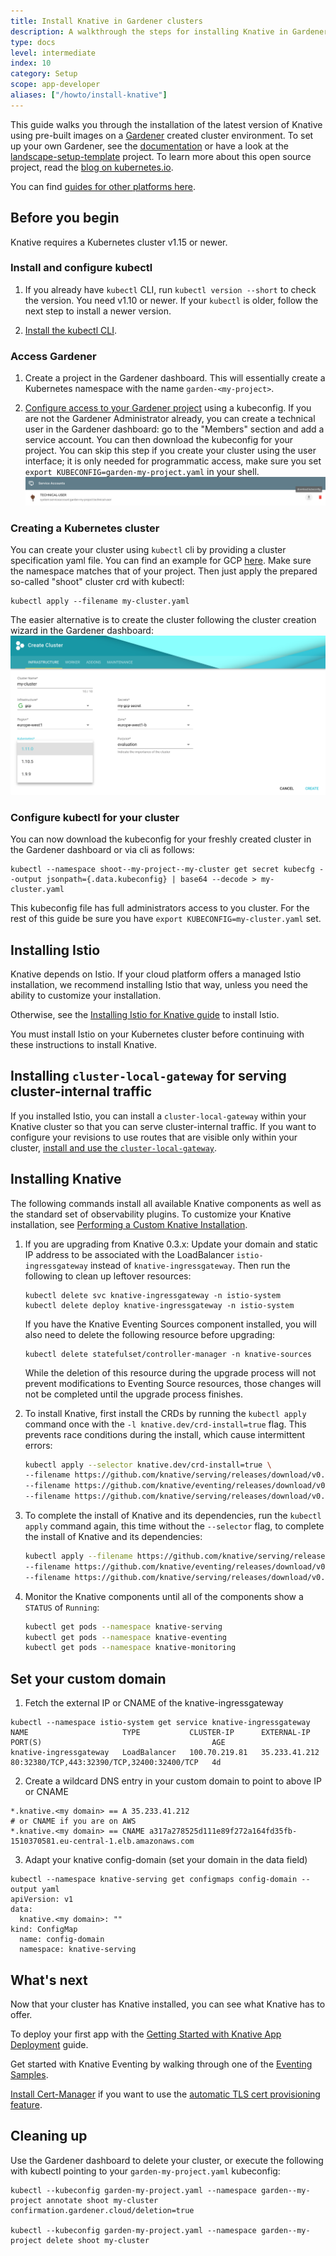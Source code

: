 ```yaml
---
title: Install Knative in Gardener clusters
description: A walkthrough the steps for installing Knative in Gardener shoot clusters.
type: docs
level: intermediate
index: 10
category: Setup
scope: app-developer
aliases: ["/howto/install-knative"]
---
```

This guide walks you through the installation of the latest version of Knative
using pre-built images on a [Gardener](https://gardener.cloud) created cluster
environment. To set up your own Gardener, see the
[documentation](https://github.com/gardener/gardener/blob/master/docs/README.md)
or have a look at the
[landscape-setup-template](https://github.com/gardener/landscape-setup-template)
project. To learn more about this open source project, read the
[blog on kubernetes.io](https://kubernetes.io/blog/2018/05/17/gardener/).

You can find [guides for other platforms here](./README.md).

## Before you begin

Knative requires a Kubernetes cluster v1.15 or newer.

### Install and configure kubectl

1.  If you already have `kubectl` CLI, run `kubectl version --short` to check
    the version. You need v1.10 or newer. If your `kubectl` is older, follow the
    next step to install a newer version.

2.  [Install the kubectl CLI](https://kubernetes.io/docs/tasks/tools/install-kubectl/#install-kubectl).

### Access Gardener

1.  Create a project in the Gardener dashboard. This will essentially create a
    Kubernetes namespace with the name `garden-<my-project>`.

2.  [Configure access to your Gardener project](https://kubernetes.io/docs/tasks/tools/install-kubectl/#configure-kubectl)
    using a kubeconfig. If you are not the Gardener Administrator already, you
    can create a technical user in the Gardener dashboard: go to the "Members"
    section and add a service account. You can then download the kubeconfig for
    your project. You can skip this step if you create your cluster using the
    user interface; it is only needed for programmatic access, make sure you set
    `export KUBECONFIG=garden-my-project.yaml` in your shell.
    ![Download kubeconfig for Gardener](./images/gardener_service_account.png "downloading the kubeconfig using a service account")

### Creating a Kubernetes cluster

You can create your cluster using `kubectl` cli by providing a cluster
specification yaml file. You can find an example for GCP
[here](https://github.com/gardener/gardener/blob/master/example/90-shoot.yaml).
Make sure the namespace matches that of your project. Then just apply the
prepared so-called "shoot" cluster crd with kubectl:

```
kubectl apply --filename my-cluster.yaml
```

The easier alternative is to create the cluster following the cluster creation
wizard in the Gardener dashboard:
![shoot creation](./images/gardener_shoot_creation.png "shoot creation via the dashboard")

### Configure kubectl for your cluster

You can now download the kubeconfig for your freshly created cluster in the
Gardener dashboard or via cli as follows:

```
kubectl --namespace shoot--my-project--my-cluster get secret kubecfg --output jsonpath={.data.kubeconfig} | base64 --decode > my-cluster.yaml
```

This kubeconfig file has full administrators access to you cluster. For the rest
of this guide be sure you have `export KUBECONFIG=my-cluster.yaml` set.

## Installing Istio

Knative depends on Istio. If your cloud platform offers a managed Istio
installation, we recommend installing Istio that way, unless you need the
ability to customize your installation.

Otherwise, see the [Installing Istio for Knative guide](./installing-istio.md)
to install Istio.

You must install Istio on your Kubernetes cluster before continuing with these
instructions to install Knative.

## Installing `cluster-local-gateway` for serving cluster-internal traffic

If you installed Istio, you can install a `cluster-local-gateway` within your Knative cluster so that you can serve cluster-internal traffic. If you want to configure your revisions to use routes that are visible only within your cluster, [install and use the `cluster-local-gateway`](./installing-istio.md#updating-your-install-to-use-cluster-local-gateway).

## Installing Knative

The following commands install all available Knative components as well as the
standard set of observability plugins. To customize your Knative installation,
see [Performing a Custom Knative Installation](./Knative-custom-install.md).

1. If you are upgrading from Knative 0.3.x: Update your domain and static IP
   address to be associated with the LoadBalancer `istio-ingressgateway` instead
   of `knative-ingressgateway`. Then run the following to clean up leftover
   resources:

   ```
   kubectl delete svc knative-ingressgateway -n istio-system
   kubectl delete deploy knative-ingressgateway -n istio-system
   ```

   If you have the Knative Eventing Sources component installed, you will also
   need to delete the following resource before upgrading:

   ```
   kubectl delete statefulset/controller-manager -n knative-sources
   ```

   While the deletion of this resource during the upgrade process will not
   prevent modifications to Eventing Source resources, those changes will not be
   completed until the upgrade process finishes.

1. To install Knative, first install the CRDs by running the `kubectl apply`
   command once with the `-l knative.dev/crd-install=true` flag. This prevents
   race conditions during the install, which cause intermittent errors:

   ```bash
   kubectl apply --selector knative.dev/crd-install=true \
   --filename https://github.com/knative/serving/releases/download/v0.12.1/serving.yaml \
   --filename https://github.com/knative/eventing/releases/download/v0.12.1/eventing.yaml \
   --filename https://github.com/knative/serving/releases/download/v0.12.1/monitoring.yaml
   ```

1. To complete the install of Knative and its dependencies, run the
   `kubectl apply` command again, this time without the `--selector` flag, to
   complete the install of Knative and its dependencies:

   ```bash
   kubectl apply --filename https://github.com/knative/serving/releases/download/v0.12.1/serving.yaml \
   --filename https://github.com/knative/eventing/releases/download/v0.12.1/eventing.yaml \
   --filename https://github.com/knative/serving/releases/download/v0.12.1/monitoring.yaml
   ```

1. Monitor the Knative components until all of the components show a `STATUS` of
   `Running`:
   ```bash
   kubectl get pods --namespace knative-serving
   kubectl get pods --namespace knative-eventing
   kubectl get pods --namespace knative-monitoring
   ```

## Set your custom domain

1.  Fetch the external IP or CNAME of the knative-ingressgateway

```
kubectl --namespace istio-system get service knative-ingressgateway
NAME                     TYPE           CLUSTER-IP      EXTERNAL-IP     PORT(S)                                      AGE
knative-ingressgateway   LoadBalancer   100.70.219.81   35.233.41.212   80:32380/TCP,443:32390/TCP,32400:32400/TCP   4d
```

2.  Create a wildcard DNS entry in your custom domain to point to above IP or
    CNAME

```
*.knative.<my domain> == A 35.233.41.212
# or CNAME if you are on AWS
*.knative.<my domain> == CNAME a317a278525d111e89f272a164fd35fb-1510370581.eu-central-1.elb.amazonaws.com
```

3.  Adapt your knative config-domain (set your domain in the data field)

```
kubectl --namespace knative-serving get configmaps config-domain --output yaml
apiVersion: v1
data:
  knative.<my domain>: ""
kind: ConfigMap
  name: config-domain
  namespace: knative-serving
```

## What's next

Now that your cluster has Knative installed, you can see what Knative has to
offer.

To deploy your first app with the
[Getting Started with Knative App Deployment](../serving/getting-started-knative-app.md)
guide.

Get started with Knative Eventing by walking through one of the
[Eventing Samples](../eventing/samples/).

[Install Cert-Manager](../serving/installing-cert-manager.md) if you want to use the
[automatic TLS cert provisioning feature](../serving/using-auto-tls.md).

## Cleaning up

Use the Gardener dashboard to delete your cluster, or execute the following with
kubectl pointing to your `garden-my-project.yaml` kubeconfig:

```
kubectl --kubeconfig garden-my-project.yaml --namespace garden--my-project annotate shoot my-cluster confirmation.gardener.cloud/deletion=true

kubectl --kubeconfig garden-my-project.yaml --namespace garden--my-project delete shoot my-cluster
```